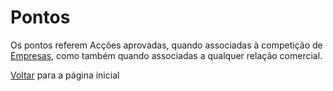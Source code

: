 # Pontos

Os pontos referem Acções aprovadas, quando associadas à competição de [Empresas](./EMPRESAS.md), como também quando associadas a qualquer relação comercial.

[Voltar](./README.md) para a página inicial